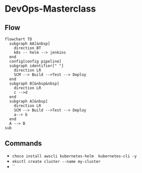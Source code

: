 # DevOps-Masterclass

## Flow

```mermaid
flowchart TD
  subgraph AA[&nbsp]
    direction BT
    k8s -- helm --> jenkins
  end
  config[config pipeline]
  subgraph identifier[" "]
    direction LR
    SCM --> Build -->Test --> Deploy
  end
  subgraph B[&nbsp&nbsp]
    direction LR
    c -->d
  end
  subgraph A[&nbsp]
    direction LR
    SCM --> Build -->Test --> Deploy
    a--> b
  end
  A --> B
sub

```

## Commands

- `choco install awscli kubernetes-helm  kubernetes-cli -y`
- `eksctl create cluster --name my-cluster`
- ``
